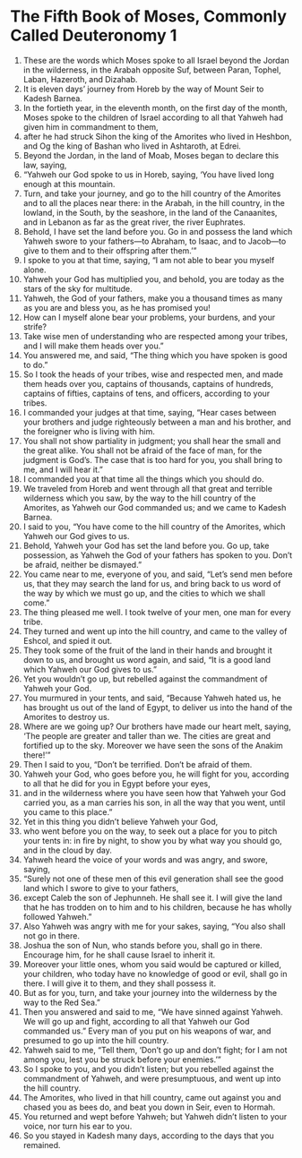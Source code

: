 ﻿
# The Fifth Book of Moses, Commonly Called Deuteronomy 1
1. These are the words which Moses spoke to all Israel beyond the Jordan in the wilderness, in the Arabah opposite Suf, between Paran, Tophel, Laban, Hazeroth, and Dizahab. 
2. It is eleven days’ journey from Horeb by the way of Mount Seir to Kadesh Barnea. 
3. In the fortieth year, in the eleventh month, on the first day of the month, Moses spoke to the children of Israel according to all that Yahweh had given him in commandment to them, 
4. after he had struck Sihon the king of the Amorites who lived in Heshbon, and Og the king of Bashan who lived in Ashtaroth, at Edrei. 
5. Beyond the Jordan, in the land of Moab, Moses began to declare this law, saying, 
6. “Yahweh our God spoke to us in Horeb, saying, ‘You have lived long enough at this mountain. 
7. Turn, and take your journey, and go to the hill country of the Amorites and to all the places near there: in the Arabah, in the hill country, in the lowland, in the South, by the seashore, in the land of the Canaanites, and in Lebanon as far as the great river, the river Euphrates. 
8. Behold, I have set the land before you. Go in and possess the land which Yahweh swore to your fathers—to Abraham, to Isaac, and to Jacob—to give to them and to their offspring after them.’” 
9. I spoke to you at that time, saying, “I am not able to bear you myself alone. 
10. Yahweh your God has multiplied you, and behold, you are today as the stars of the sky for multitude. 
11. Yahweh, the God of your fathers, make you a thousand times as many as you are and bless you, as he has promised you! 
12. How can I myself alone bear your problems, your burdens, and your strife? 
13. Take wise men of understanding who are respected among your tribes, and I will make them heads over you.” 
14. You answered me, and said, “The thing which you have spoken is good to do.” 
15. So I took the heads of your tribes, wise and respected men, and made them heads over you, captains of thousands, captains of hundreds, captains of fifties, captains of tens, and officers, according to your tribes. 
16. I commanded your judges at that time, saying, “Hear cases between your brothers and judge righteously between a man and his brother, and the foreigner who is living with him. 
17. You shall not show partiality in judgment; you shall hear the small and the great alike. You shall not be afraid of the face of man, for the judgment is God’s. The case that is too hard for you, you shall bring to me, and I will hear it.” 
18. I commanded you at that time all the things which you should do. 
19. We traveled from Horeb and went through all that great and terrible wilderness which you saw, by the way to the hill country of the Amorites, as Yahweh our God commanded us; and we came to Kadesh Barnea. 
20. I said to you, “You have come to the hill country of the Amorites, which Yahweh our God gives to us. 
21. Behold, Yahweh your God has set the land before you. Go up, take possession, as Yahweh the God of your fathers has spoken to you. Don’t be afraid, neither be dismayed.” 
22. You came near to me, everyone of you, and said, “Let’s send men before us, that they may search the land for us, and bring back to us word of the way by which we must go up, and the cities to which we shall come.” 
23. The thing pleased me well. I took twelve of your men, one man for every tribe. 
24. They turned and went up into the hill country, and came to the valley of Eshcol, and spied it out. 
25. They took some of the fruit of the land in their hands and brought it down to us, and brought us word again, and said, “It is a good land which Yahweh our God gives to us.” 
26. Yet you wouldn’t go up, but rebelled against the commandment of Yahweh your God. 
27. You murmured in your tents, and said, “Because Yahweh hated us, he has brought us out of the land of Egypt, to deliver us into the hand of the Amorites to destroy us. 
28. Where are we going up? Our brothers have made our heart melt, saying, ‘The people are greater and taller than we. The cities are great and fortified up to the sky. Moreover we have seen the sons of the Anakim there!’” 
29. Then I said to you, “Don’t be terrified. Don’t be afraid of them. 
30. Yahweh your God, who goes before you, he will fight for you, according to all that he did for you in Egypt before your eyes, 
31. and in the wilderness where you have seen how that Yahweh your God carried you, as a man carries his son, in all the way that you went, until you came to this place.” 
32. Yet in this thing you didn’t believe Yahweh your God, 
33. who went before you on the way, to seek out a place for you to pitch your tents in: in fire by night, to show you by what way you should go, and in the cloud by day. 
34. Yahweh heard the voice of your words and was angry, and swore, saying, 
35. “Surely not one of these men of this evil generation shall see the good land which I swore to give to your fathers, 
36. except Caleb the son of Jephunneh. He shall see it. I will give the land that he has trodden on to him and to his children, because he has wholly followed Yahweh.” 
37. Also Yahweh was angry with me for your sakes, saying, “You also shall not go in there. 
38. Joshua the son of Nun, who stands before you, shall go in there. Encourage him, for he shall cause Israel to inherit it. 
39. Moreover your little ones, whom you said would be captured or killed, your children, who today have no knowledge of good or evil, shall go in there. I will give it to them, and they shall possess it. 
40. But as for you, turn, and take your journey into the wilderness by the way to the Red Sea.” 
41. Then you answered and said to me, “We have sinned against Yahweh. We will go up and fight, according to all that Yahweh our God commanded us.” Every man of you put on his weapons of war, and presumed to go up into the hill country. 
42. Yahweh said to me, “Tell them, ‘Don’t go up and don’t fight; for I am not among you, lest you be struck before your enemies.’” 
43. So I spoke to you, and you didn’t listen; but you rebelled against the commandment of Yahweh, and were presumptuous, and went up into the hill country. 
44. The Amorites, who lived in that hill country, came out against you and chased you as bees do, and beat you down in Seir, even to Hormah. 
45. You returned and wept before Yahweh; but Yahweh didn’t listen to your voice, nor turn his ear to you. 
46. So you stayed in Kadesh many days, according to the days that you remained. 
